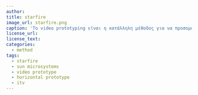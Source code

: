 ```yaml
---
author: 
title: starfire 
image_url: starfire.png
caption: 'Το video prototyping είναι η κατάλληλη μέθοδος για να προσομοιώσουμε ένα σενάριο καθώς ο πολυμεσικός του χαρακτήρας προσδίδει την αίσθηση λειτουργικότητας.'
license_url: 
license_text:  
categories:
  - method
tags:
  - starfire 
  - sun microsystems
  - video prototype 
  - horizontal prototype
  - itv
---
```

